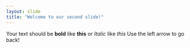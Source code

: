 ```yaml
---
layout: slide
title: "Welcome to our second slide!"
---
```

Your text should be **bold** like **this** or *Italic* like *this*
Use the left arrow to go back!
